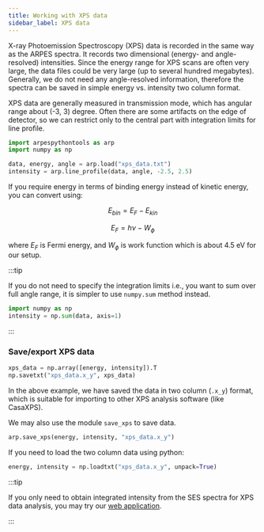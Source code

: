 ```yaml
---
title: Working with XPS data
sidebar_label: XPS data
---
```

X-ray Photoemission Spectroscopy (XPS) data is recorded in the same way as the
ARPES spectra. It records two dimensional (energy- and angle- resolved)
intensities. Since the energy range for XPS scans are often very large, the
data files could be very large (up to several hundred megabytes). Generally, we
do not need any angle-resolved information, therefore the spectra can be saved
in simple energy vs. intensity two column format.

XPS data are generally measured in transmission mode, which has angular range
about (-3, 3) degree. Often there are some artifacts on the edge of detector, so
we can restrict only to the central part with integration limits for line
profile.

```python showLineNumbers
import arpespythontools as arp
import numpy as np

data, energy, angle = arp.load("xps_data.txt")
intensity = arp.line_profile(data, angle, -2.5, 2.5)
```

If you require energy in terms of binding energy instead of kinetic energy, you
can convert using:

$$
E_{bin} = E_F - E_{kin}
$$

$$
E_F = h\nu - W_{\phi}
$$

where $E_F$ is Fermi energy, and $W_{\phi}$ is work function which is about 4.5
eV for our setup.

:::tip

If you do not need to specify the integration limits i.e., you want to sum over
full angle range, it is simpler to use `numpy.sum` method instead.

```python
import numpy as np
intensity = np.sum(data, axis=1)
```

:::

### Save/export XPS data

```python
xps_data = np.array([energy, intensity]).T
np.savetxt("xps_data.x_y", xps_data)
```

In the above example, we have saved the data in two column (`.x_y`) format,
which is suitable for importing to other XPS analysis software (like CasaXPS).

We may also use the module `save_xps` to save data.

```python
arp.save_xps(energy, intensity, "xps_data.x_y")
```

If you need to load the two column data using python:
```python
energy, intensity = np.loadtxt("xps_data.x_y", unpack=True)
```

:::tip

If you only need to obtain integrated intensity from the SES spectra for XPS
data analysis, you may try our [web application](
https://pranabdas.github.io/xps/).

:::
